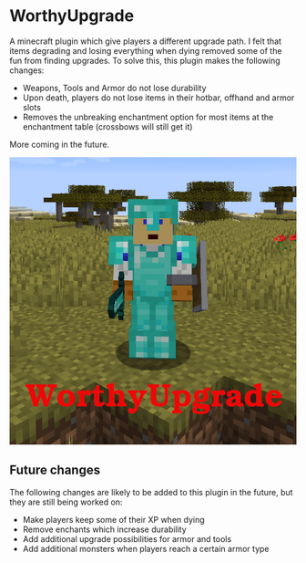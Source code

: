 # WorthyUpgrade

A minecraft plugin which give players a different upgrade path. I felt that items degrading and losing everything when dying removed some of the fun from finding upgrades. To solve this, this plugin makes the following changes:

- Weapons, Tools and Armor do not lose durability
- Upon death, players do not lose items in their hotbar, offhand and armor slots
- Removes the unbreaking enchantment option for most items at the enchantment table (crossbows will still get it)

More coming in the future.

![](https://github.com/sharkwouter/WorthyUpgrade/raw/master/WorthUpgrade.png)

## Future changes
The following changes are likely to be added to this plugin in the future, but they are still being worked on:
 - Make players keep some of their XP when dying
 - Remove enchants which increase durability
 - Add additional upgrade possibilities for armor and tools
 - Add additional monsters when players reach a certain armor type
